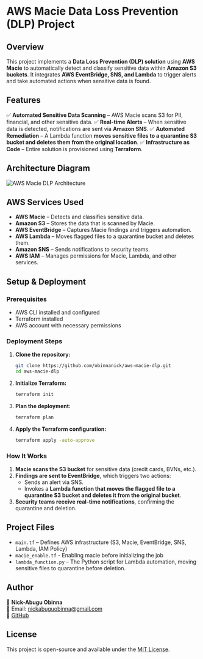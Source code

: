 # AWS Macie Data Loss Prevention (DLP) Project

## Overview
This project implements a **Data Loss Prevention (DLP) solution** using **AWS Macie** to automatically detect and classify sensitive data within **Amazon S3 buckets**. It integrates **AWS EventBridge, SNS, and Lambda** to trigger alerts and take automated actions when sensitive data is found.

## Features
✅ **Automated Sensitive Data Scanning** – AWS Macie scans S3 for PII, financial, and other sensitive data.
✅ **Real-time Alerts** – When sensitive data is detected, notifications are sent via **Amazon SNS**.
✅ **Automated Remediation** – A Lambda function **moves sensitive files to a quarantine S3 bucket and deletes them from the original location**.
✅ **Infrastructure as Code** – Entire solution is provisioned using **Terraform**.

## Architecture Diagram
![AWS Macie DLP Architecture](your-diagram-link-here)

## AWS Services Used
- **AWS Macie** – Detects and classifies sensitive data.
- **Amazon S3** – Stores the data that is scanned by Macie.
- **AWS EventBridge** – Captures Macie findings and triggers automation.
- **AWS Lambda** – Moves flagged files to a quarantine bucket and deletes them.
- **Amazon SNS** – Sends notifications to security teams.
- **AWS IAM** – Manages permissions for Macie, Lambda, and other services.

## Setup & Deployment
### **Prerequisites**
- AWS CLI installed and configured
- Terraform installed
- AWS account with necessary permissions

### **Deployment Steps**
1. **Clone the repository:**
   ```sh
   git clone https://github.com/obinnanick/aws-macie-dlp.git
   cd aws-macie-dlp
   ```
2. **Initialize Terraform:**
   ```sh
   terraform init
   ```
3. **Plan the deployment:**
   ```sh
   terraform plan
   ```
4. **Apply the Terraform configuration:**
   ```sh
   terraform apply -auto-approve
   ```

### **How It Works**
1. **Macie scans the S3 bucket** for sensitive data (credit cards, BVNs, etc.).
2. **Findings are sent to EventBridge**, which triggers two actions:
   - Sends an alert via SNS.
   - Invokes a **Lambda function that moves the flagged file to a quarantine S3 bucket and deletes it from the original bucket**.
3. **Security teams receive real-time notifications**, confirming the quarantine and deletion.

## Project Files
- `main.tf` – Defines AWS infrastructure (S3, Macie, EventBridge, SNS, Lambda, IAM Policy)
- `macie_enable.tf` - Enabling macie before initializing the job
- `lambda_function.py` – The Python script for Lambda automation, moving sensitive files to quarantine before deletion.

## Author
👤 **Nick-Abugu Obinna**  
📧 Email: nickabuguobinna@gmail.com  
🔗 [GitHub](https://github.com/obinnanick)

## License
This project is open-source and available under the [MIT License](LICENSE).
